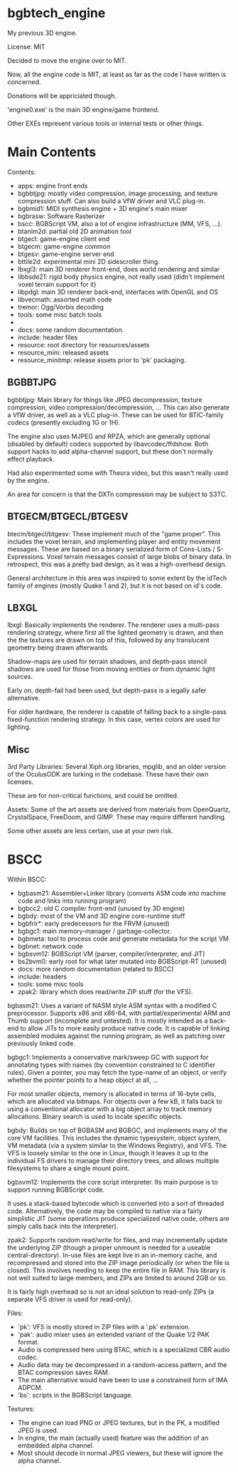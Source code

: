 # bgbtech_engine
My previous 3D engine.

License: MIT

Decided to move the engine over to MIT.

Now, all the engine code is MIT, at least as far as the code I have written is concerned.

Donations will be appriciated though.


'engine0.exe' is the main 3D engine/game frontend.

Other EXEs represent various tools or internal tests or other things.


Main Contents
=============

Contents:
* apps: engine front ends
* bgbbtjpg: mostly video compression, image processing, and texture compression stuff. Can also build a VfW driver and VLC plug-in.
* bgbmid1: MIDI synthesis engine + 3D engine's main mixer
* bgbrasw: Software Rasterizer
* bscc: BGBScript VM, also a lot of engine infrastructure (MM, VFS, ...).
* btanim2d: partial old 2D animation tool
* btgecl: game-engine client end
* btgecm: game-engine common
* btgesv: game-engine server end
* bttile2d: experimental mini 2D sidescroller thing.
* lbxgl3: main 3D renderer front-end, does world rendering and similar
* libbsde21: rigid body physics engine, not really used (didn't implement voxel terrain support for it)
* libpdgl: main 3D renderer back-end, interfaces with OpenGL and OS
* libvecmath: assorted math code
* tremor: Ogg/Vorbis decoding
* tools: some misc batch tools
* 
* docs: some random documentation.
* include: header files
* resource: root directory for resources/assets
* resource_mini: released assets
* resource_minitmp: release assets prior to 'pk' packaging.


BGBBTJPG
--------

bgbbtjpg:
Main library for things like JPEG decompression, texture compression, video compression/decompression, ... This can also generate a VfW driver, as well as a VLC plug-in. These can be used for BTIC-family codecs (presently excluding 1G or 1H).

The engine also uses MJPEG and RPZA, which are generally optional (disabled by default) codecs supported by libavcodec/ffdshow. Both support hacks to add alpha-channel support, but these don't normally effect playback.

Had also experimented some with Theora video, but this wasn't really used by the engine.

An area for concern is that the DXTn compression may be subject to S3TC.


BTGECM/BTGECL/BTGESV
--------------------

btecm/btgecl/btgesv:
These implement much of the "game proper".
This includes the voxel terrain, and implementing player and entity movement messages. These are based on a binary serialized form of Cons-Lists / S-Expressions. Voxel terrain messages consist of large blobs of binary data. In retrospect, this was a pretty bad design, as it was a high-overhead design.

General architecture in this area was inspired to some extent by the idTech family of engines (mostly Quake 1 and 2), but it is not based on id's code.


LBXGL
-----

lbxgl:
Basically implements the renderer.
The renderer uses a multi-pass rendering strategy, where first all the lighted geometry is drawn, and then the the textures are drawn on top of this, followed by any translucent geometry being drawn afterwards.

Shadow-maps are used for terrain shadows, and depth-pass stencil shadows are used for those from moving entities or from dynamic light sources.

Early on, depth-fail had been used, but depth-pass is a legally safer alternative.


For older hardware, the renderer is capable of falling back to a single-pass fixed-function rendering strategy. In this case, vertex colors are used for lighting.


Misc
----

3rd Party Libraries:
Several Xiph.org libraries, mpglib, and an older version of the OculusODK are lurking in the codebase. These have their own licenses.

These are for non-critical functions, and could be omitted.


Assets:
Some of the art assets are derived from materials from OpenQuartz, CrystalSpace, FreeDoom, and GIMP. These may require different handling.

Some other assets are less certain, use at your own risk.


BSCC
====

Within BSCC:
* bgbasm21: Assembler+Linker library (converts ASM code into machine code and links into running program)
* bgbcc2: old C compiler front-end (unused by 3D engine)
* bgbdy: most of the VM and 3D engine core-runtime stuff
* bgbfrir*: early predecessors for the FRVM (unused)
* bgbgc1: main memory-manager / garbage-collector.
* bgbmeta: tool to process code and generate metadata for the script VM
* bgbnet: network code
* bgbsvm12: BGBScript VM (parser, compiler/interpreter, and JIT)
* bs2bvm0: early root for what later mutated into BGBScript-RT (unused)
* docs: more random documentation (related to BSCC)
* include: headers
* tools: some misc tools
* zpak2: library which does read/write ZIP stuff (for the VFS).


bgbasm21:
Uses a variant of NASM style ASM syntax with a modified C preprocessor.
Supports x86 and x86-64, with partial/experimental ARM and Thumb support (incomplete and untested). It is mostly intended as a back-end to allow JITs to more easily produce native code. It is capable of linking assembled modules against the running program, as well as patching over previously linked code.

bgbgc1:
Implements a conservative mark/sweep GC with support for annotating types with names (by convention constrained to C identifier rules). Given a pointer, you may fetch the type-name of an object, or verify whether the pointer points to a heap object at all, ...

For most smaller objects, memory is allocated in terms of 16-byte cells, which are allocated via bitmaps. For objects over a few kB, it falls back to using a conventional allocator with a big object array to track memory allocations. Binary search is used to locate specific objects.

bgbdy:
Builds on top of BGBASM and BGBGC, and implements many of the core VM facilities. This includes the dynamic typesystem, object system, VM metadata (via a system similar to the Windows Registry), and VFS. The VFS is loosely similar to the one in Linux, though it leaves it up to the individual FS drivers to manage their directory trees, and allows multiple filesystems to share a single mount point.

bgbsvm12:
Implements the core script interpreter. Its main purpose is to support running BGBScript code.

It uses a stack-based bytecode which is converted into a sort of threaded code. Alternatively, the code may be compiled to native via a fairly simplistic JIT (some operations produce specialized native code, others are simply calls back into the interpreter).


zpak2:
Supports random read/write for files, and may incrementally update the underlying ZIP (though a proper unmount is needed for a useable central-directory). In-use files are kept live in an in-memory cache, and recompressed and stored into the ZIP image periodically (or when the file is closed). This involves needing to keep the entire file in RAM. This library is not well suited to large members, and ZIPs are limited to around 2GB or so.

It is fairly high overhead so is not an ideal solution to read-only ZIPs (a separate VFS driver is used for read-only).


Files:
* 'pk': VFS is mostly stored in ZIP files with a '.pk' extension.
* 'pak': audio mixer uses an extended variant of the Quake 1/2 PAK format.
* Audio is compressed here using BTAC, which is a specialized CBR audio codec.
* Audio data may be decompressed in a random-access pattern, and the BTAC compression saves RAM.
* The main alternative would have been to use a constrained form of IMA ADPCM.
* 'bs': scripts in the BGBScript language.

Textures:
* The engine can load PNG or JPEG textures, but in the PK, a modified JPEG is used.
* In engine, the main (actually used) feature was the addition of an embedded alpha channel.
* Most should decode in normal JPEG viewers, but these will ignore the alpha channel.
